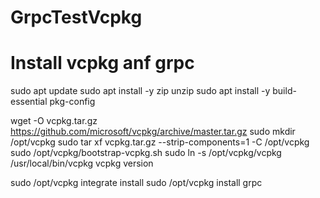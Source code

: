 # GrpcTestVcpkg
# Install vcpkg anf grpc

sudo apt update
sudo apt install -y zip unzip
sudo apt install -y build-essential pkg-config

wget -O vcpkg.tar.gz https://github.com/microsoft/vcpkg/archive/master.tar.gz
sudo mkdir /opt/vcpkg
sudo tar xf vcpkg.tar.gz --strip-components=1 -C /opt/vcpkg
sudo /opt/vcpkg/bootstrap-vcpkg.sh
sudo ln -s /opt/vcpkg/vcpkg /usr/local/bin/vcpkg
vcpkg version

sudo /opt/vcpkg integrate install
sudo /opt/vcpkg install grpc
